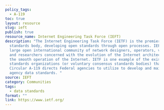 ```yaml
---
policy_tags:
  - A-119
toc: true
layout: resource
slug: ieft
publish: true
resource_name: Internet Engineering Task Force (IEFT)
description: "The Internet Engineering Task Force (IETF) is the premier Internet
  standards body, developing open standards through open processes. IEFT is a
  large open international community of network designers, operators, vendors,
  and researchers concerned with the evolution of the Internet architecture and
  the smooth operation of the Internet. IETF is one example of the existing
  standards organizations (or voluntary consensus standards bodies) that OMB
  Circular A-119 directs Federal agencies to utilize to develop and maintain
  agency data standards. "
source: IEFT
category: Communities
tags:
  - data standards
format: ""
link: https://www.ietf.org/
---
```

